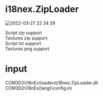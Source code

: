 # i18nex.ZipLoader

![2022-03-27 22 34 39](https://user-images.githubusercontent.com/20321215/160284108-18c197d5-42d7-4fc4-ac7d-a0adf47cf3a8.png)  

Script zip support  
Textures zip support  
Script txt support  
Textures png support  


# input  

COM3D2\i18nEx\loaders\i18nex.ZipLoader.dll  
COM3D2\i18nEx\{lang}\config.ini  
